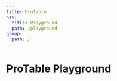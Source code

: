 ```yaml
---
title: ProTable
nav:
  title: Playground
  path: /playground
group:
  path: /
---
```


# ProTable Playground

<code src="../../packages/table/src/demos/dynamic-settings.tsx" height="500px" iframe="760px" background="#f5f5f5" title="属性展示"></code>
